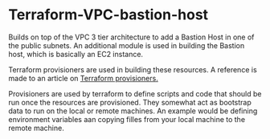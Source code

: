 # Terraform-VPC-bastion-host
Builds on top of the VPC 3 tier architecture to add a Bastion Host in one of the public subnets. An additional module is used in building the Bastion host, which is basically an EC2 instance.

Terraform provisioners are used in building these resources. A reference is made to an article on <a href="https://jhooq.com/terraform-provisioner/">Terraform provisioners.</a> 

Provisioners are used by terraform to define scripts and code that should be run once the resources are provisioned. They somewhat act as bootstrap data to run on the local or remote machines. An example would be defining environment variables aan copying filles from your local machine to the remote machine.

